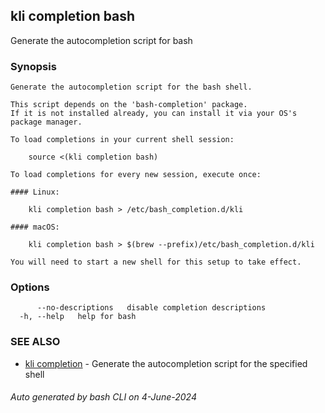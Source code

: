 ## kli completion bash

Generate the autocompletion script for bash

### Synopsis

```
Generate the autocompletion script for the bash shell.

This script depends on the 'bash-completion' package.
If it is not installed already, you can install it via your OS's package manager.

To load completions in your current shell session:

	source <(kli completion bash)

To load completions for every new session, execute once:

#### Linux:

	kli completion bash > /etc/bash_completion.d/kli

#### macOS:

	kli completion bash > $(brew --prefix)/etc/bash_completion.d/kli

You will need to start a new shell for this setup to take effect.

```

### Options

```
      --no-descriptions   disable completion descriptions
  -h, --help   help for bash
```

### SEE ALSO

* [kli completion](kli_completion.md)  - Generate the autocompletion script for the specified shell

###### Auto generated by bash CLI on 4-June-2024
